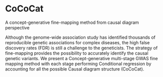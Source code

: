 # CoCoCat
A concept-generative fine-mapping method from causal diagram perspective

Although the genome-wide association study has identified thousands of reproducible genetic associations for complex diseases, the high false discovery rates (FDR) is still a challenge to the geneticists. The strategy of fine-mapping provides the possibility to accurately identify the causal genetic variants. We present a Concept-generative multi-stage GWAS fine mapping method with each stage performing Conditional regression by accounting for all the possible Causal diagram structure (CoCoCat). 

